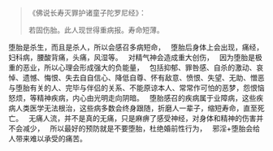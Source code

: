 > 《佛说长寿灭罪护诸童子陀罗尼经》：
> 
> 若固伤胎。此人现世得重病报。寿命短薄。

堕胎是杀生，而且是杀人，所以会感召多病短命，
&nbsp;
堕胎后身体上会出现，痛经，妇科病，腰酸背痛，头痛，风湿等。
&nbsp;
对精气神会造成重大创伤，
&nbsp;
因为堕胎是极重的恶业，所以心理会形成强大的负能量，
&nbsp;
包括抑郁、罪咎感、自杀的激动、哀悼、遗憾、悔恨、失去自自信心、降低自尊、怀有敌意、愤恨、失望、无助、憎恶与堕胎有关的人、完毕与伴侣的关系、不能原谅本人、常常作可怕的恶梦，怨恨恼怒烦，等精神疾病，内心由光明走向阴暗。
&nbsp;
堕胎感召的疾病属于业障病，这些疾病人类医学无法根治，这些病多数会终身跟随，折磨人一辈子，缩短寿命，直至死亡。
&nbsp;
无痛人流，并不是真的无痛，只是麻痹了感受神经，对身体和精神的伤害并不会减少，
&nbsp;
所以最好的预防就是不要堕胎，杜绝婚前性行为，
&nbsp;
邪淫+堕胎会给人带来难以承受的痛苦。
